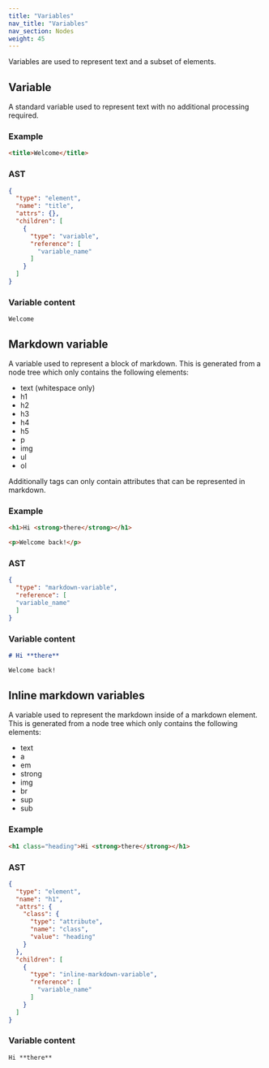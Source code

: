 ```yaml
---
title: "Variables"
nav_title: "Variables"
nav_section: Nodes
weight: 45
---
```


Variables are used to represent text and a subset of elements.

## Variable

A standard variable used to represent text with no additional processing required.

### Example

```html
<title>Welcome</title>
```

### AST

```json
{
  "type": "element",
  "name": "title",
  "attrs": {},
  "children": [
    {
      "type": "variable",
      "reference": [
        "variable_name"
      ]
    }
  ]
}
```

### Variable content

```
Welcome
```

## Markdown variable

A variable used to represent a block of markdown. This is generated from a node tree which only contains the following elements:

- text (whitespace only)
- h1
- h2
- h3
- h4
- h5
- p
- img
- ul
- ol

Additionally tags can only contain attributes that can be represented in markdown.

### Example
```html
<h1>Hi <strong>there</strong></h1>

<p>Welcome back!</p>
```

### AST

```json
{
  "type": "markdown-variable",
  "reference": [
  "variable_name"
  ]
}
```

### Variable content

```markdown
# Hi **there**

Welcome back!
```

## Inline markdown variables

A variable used to represent the markdown inside of a markdown element. This is generated from a node tree which only contains the following elements:

- text
- a
- em
- strong
- img
- br
- sup
- sub

### Example

```html
<h1 class="heading">Hi <strong>there</strong></h1>
```

### AST

```json
{
  "type": "element",
  "name": "h1",
  "attrs": {
    "class": {
      "type": "attribute",
      "name": "class",
      "value": "heading"
    }
  },
  "children": [
    {
      "type": "inline-markdown-variable",
      "reference": [
        "variable_name"
      ]
    }
  ]
}
```

### Variable content

```markdown
Hi **there**
```
